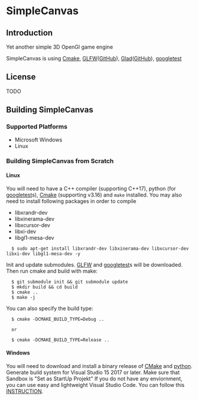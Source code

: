 # SimpleCanvas

## Introduction
Yet another simple 3D OpenGl game engine

SimpleCanvas is using [Cmake](https://cmake.org/), [GLFW](https://www.glfw.org/)([GitHub](https://github.com/glfw/glfw)),  [Glad](https://glad.dav1d.de/)([GitHub](https://github.com/Dav1dde/glad)), [googletest](https://github.com/google/googletest)

## License

TODO

## Building SimpleCanvas

### Supported Platforms

* Microsoft Windows
* Linux

### Building SimpleCanvas from Scratch

#### Linux

You will need to have a C++ compiler (supporting C++17), python (for [googletest](https://github.com/google/googletest)s), [Cmake](https://cmake.org/) (supporting v3.16) and ``make`` installed.
You may also need to install following packages in order to compile

* libxrandr-dev
* libxinerama-dev
* libxcursor-dev
* libxi-dev
* libgl1-mesa-dev

```
  $ sudo apt-get install libxrandr-dev libxinerama-dev libxcursor-dev libxi-dev libgl1-mesa-dev -y
```

Init and update submodules. [GLFW](https://www.glfw.org/) and [googletest](https://github.com/google/googletest)s will be downloaded.
Then run cmake and build with make:

```
  $ git submodule init && git submodule update
  $ mkdir build && cd build
  $ cmake ..
  $ make -j
```

You can also specify the build type:

```
  $ cmake -DCMAKE_BUILD_TYPE=Debug ..

  or

  $ cmake -DCMAKE_BUILD_TYPE=Release ..
```

#### Windows

You will need to download and install a binary release of [CMake](https://cmake.org/download) and [python](https://www.python.org/downloads/windows/).
Generate build system for Visual Studio 15 2017 or later.
Make sure that Sandbox is "Set as StartUp Projekt"
If you do not have any enviornment, you can use easy and lightweight Visual Studio Code. You can follow this [INSTRUCTION](https://code.visualstudio.com/docs/cpp/config-msvc).

